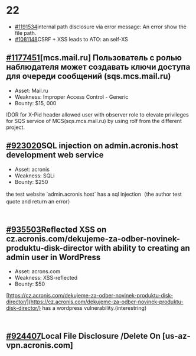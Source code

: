 # 22

* [ #1191534](https://hackerone.com/reports/1191534)internal path disclosure via error message: An error show the file path.
* [#1081148](https://hackerone.com/reports/1081148)CSRF + XSS leads to ATO: an self-XS

## [#1177451](https://hackerone.com/reports/1177451)\[mcs.mail.ru] Пользователь с ролью наблюдателя может создавать ключи доступа для очереди сообщений (sqs.mcs.mail.ru)

* Asset: Mail.ru
* Weakness: Improper Access Control - Generic
* Bounty: $15, 000

IDOR for X-Pid header allowed user with observer role to elevate privileges for SQS service of MCS(sqs.mcs.mail.ru) by using rolf from the different project.



## [#923020](https://hackerone.com/reports/923020)SQL injection on admin.acronis.host development web service

* Asset: acronis
* Weakness: SQLi
* Bounty: $250

the test website \`admin.acronis.host\` has a sql injection（the author test quote and return an error）



[\
\#935503](https://hackerone.com/reports/935503)Reflected XSS on cz.acronis.com/dekujeme-za-odber-novinek-produktu-disk-director with ability to creating an admin user in WordPress
-----------------------------------------------------------------------------------------------------------------------------------------------------------------------------------

* Asset: acrons.com
* Weakness: XSS-reflected
* Bounty: $50

[https://cz.acronis.com/dekujeme-za-odber-novinek-produktu-disk-director/](https://cz.acronis.com/dekujeme-za-odber-novinek-produktu-disk-director/) has a wordpress vulnerability.(interestring)



[\
\#924407](https://hackerone.com/reports/924407)Local File Disclosure /Delete On \[us-az-vpn.acronis.com]
--------------------------------------------------------------------------------------------------------



